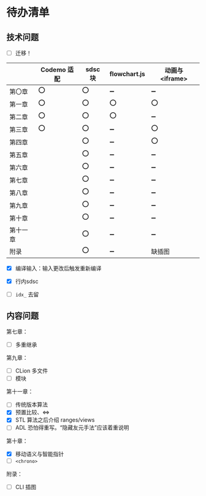 # 待办清单

## 技术问题

- [ ] 迁移！

|          | Codemo 适配 | sdsc 块 | flowchart.js       | 动画与 \<iframe\>  |
| -------- | ----------- | ------- | ------------------ | ------------------ |
| 第〇章   | :o:         | :o:     | :heavy_minus_sign: | :heavy_minus_sign: |
| 第一章   | :o:         | :o:     | :o:                | :o:                |
| 第二章   | :o:         | :o:     | :o:                | :heavy_minus_sign: |
| 第三章   | :o:         | :o:     | :heavy_minus_sign: | :o:                |
| 第四章   |             | :o:     | :heavy_minus_sign: | :o:                |
| 第五章   |             | :o:     | :heavy_minus_sign: | :heavy_minus_sign: |
| 第六章   |             | :o:     | :heavy_minus_sign: | :heavy_minus_sign: |
| 第七章   |             | :o:     | :heavy_minus_sign: | :heavy_minus_sign: |
| 第八章   |             | :o:     | :heavy_minus_sign: | :heavy_minus_sign: |
| 第九章   |             | :o:     | :heavy_minus_sign: | :heavy_minus_sign: |
| 第十章   |             | :o:     | :heavy_minus_sign: | :heavy_minus_sign: |
| 第十一章 |             | :o:     | :heavy_minus_sign: | :heavy_minus_sign: |
| 附录     |             | :o:     | :heavy_minus_sign: | 缺插图             |

- [x] 编译输入：输入更改后触发重新编译
- [x] 行内sdsc

- [ ] `idx_` 去留

## 内容问题

第七章：
- [ ] 多重继承

第九章：
- [ ] CLion 多文件
- [ ] 模块

第十一章：
- [ ] 传统版本算法
- [x] 预置比较、&lt;=>
- [x] STL 算法之后介绍 ranges/views
- [ ] ADL 恐怕得重写。“隐藏友元手法”应该着重说明

第十章：
- [x] 移动语义与智能指针
- [ ] `<chrono>`

附录：
- [ ] CLI 插图
